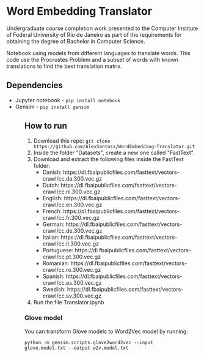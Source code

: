 <h1>Word Embedding Translator</h1>
<p>
    Undergraduate course completion work presented to the Computer Institute of Federal University of Rio de Janeiro as part of the requirements for obtaining the degree of Bachelor in Computer Science.
</p>
<p>
    Notebook using models from different languages to translate words. This code use the Procrustes Problem and a subset of words with known translations to find the best translation matrix.
</p>

<h2>Dependencies</h2>
<ul>
    <li>
        Jupyter notebook - <code>pip install notebook</code>
    </li>
    <li>
        Gensim - <code>pip install gensim</code>
    </li>
<ul>


<h2>How to run</h2>
<ol>
    <li>
        Download this repo: 
        <code>git clone https://github.com/AlexSantoss/WordEmbedding-Translator.git</code>
    </li>
    <li>
        Inside the folder "Datasets", create a new one called "FastText".
    </li>
    <li>
        Download and extract the following files inside the FastText folder:
        <ul> 
            <li>
                Danish: https://dl.fbaipublicfiles.com/fasttext/vectors-crawl/cc.da.300.vec.gz
            </li>
            <li>
                Dutch: https://dl.fbaipublicfiles.com/fasttext/vectors-crawl/cc.nl.300.vec.gz
            </li>
            <li>
                English: https://dl.fbaipublicfiles.com/fasttext/vectors-crawl/cc.en.300.vec.gz
            </li>
            <li>
                French: https://dl.fbaipublicfiles.com/fasttext/vectors-crawl/cc.fr.300.vec.gz
            </li>
            <li>
                German: https://dl.fbaipublicfiles.com/fasttext/vectors-crawl/cc.de.300.vec.gz
            </li>
            <li>
                Italian: https://dl.fbaipublicfiles.com/fasttext/vectors-crawl/cc.it.300.vec.gz
            </li>
            <li>
                Portuguese: https://dl.fbaipublicfiles.com/fasttext/vectors-crawl/cc.pt.300.vec.gz
            </li>
            <li>
                Romanian: https://dl.fbaipublicfiles.com/fasttext/vectors-crawl/cc.ro.300.vec.gz
            </li>
            <li>
                Spanish: https://dl.fbaipublicfiles.com/fasttext/vectors-crawl/cc.es.300.vec.gz
            </li>
            <li>
                Swedish: https://dl.fbaipublicfiles.com/fasttext/vectors-crawl/cc.sv.300.vec.gz
            </li>
        </ul>
    </li>
    <li>
        Run the file Translator.ipynb
    </li>
</ol>


<h3>Glove model</h3>

You can transform Glove models to Word2Vec model by running:

<p>
    <code>python -m gensim.scripts.glove2word2vec --input  glove.model.txt --output w2v.model.txt</code>
</p>